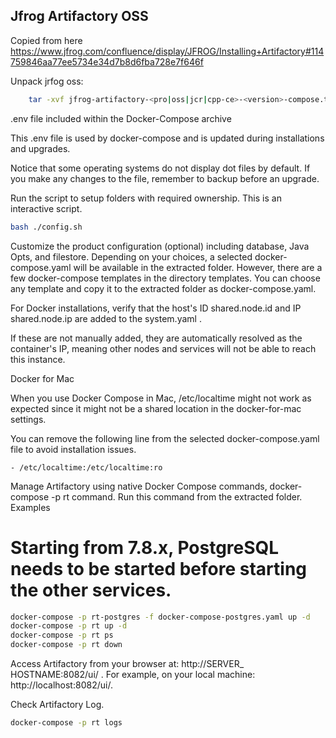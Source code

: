## Jfrog Artifactory OSS


Copied from here https://www.jfrog.com/confluence/display/JFROG/Installing+Artifactory#114759846aa77ee5734e34d7b8d6fba728e7f646f

Unpack jrfog oss:

```bash
    tar -xvf jfrog-artifactory-<pro|oss|jcr|cpp-ce>-<version>-compose.tar.gz
```
.env file included within the Docker-Compose archive

This .env file is used by docker-compose and is updated during installations and upgrades.

Notice that some operating systems do not display dot files by default. If you make any changes to the file, remember to backup before an upgrade.

Run the script to setup folders with required ownership. This is an interactive script.

```bash
bash ./config.sh
```

Customize the product configuration (optional) including database, Java Opts, and filestore. Depending on your choices, a selected docker-compose.yaml will be available in the extracted folder. However, there are a few docker-compose templates in the directory templates. You can choose any template and copy it to the extracted folder as docker-compose.yaml. 

For Docker installations, verify that the host's ID shared.node.id  and IP shared.node.ip are added to the system.yaml . 

If these are not manually added, they are automatically resolved as the container's IP, meaning other nodes and services will not be able to reach this instance.

Docker for Mac

When you use Docker Compose in Mac, /etc/localtime might not work as expected since it might not be a shared location in the docker-for-mac settings.

You can remove the following line from the selected docker-compose.yaml file to avoid installation issues.
```
- /etc/localtime:/etc/localtime:ro
```

Manage Artifactory using native Docker Compose commands, docker-compose -p rt <action> command.
Run this command from the extracted folder.
Examples
# Starting from 7.8.x, PostgreSQL needs to be started before starting the other services.

```bash
docker-compose -p rt-postgres -f docker-compose-postgres.yaml up -d
docker-compose -p rt up -d
docker-compose -p rt ps
docker-compose -p rt down
```

Access Artifactory from your browser at:  http://SERVER_ HOSTNAME:8082/ui/ .  For example, on your local machine: http://localhost:8082/ui/. 

Check Artifactory Log.

```bash
docker-compose -p rt logs
```